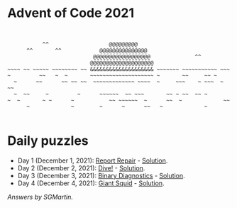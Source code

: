 # Advent of Code 2021

```


           ^^                   @@@@@@@@@
      ^^       ^^            @@@@@@@@@@@@@@@
                           @@@@@@@@@@@@@@@@@@              ^^
                          @@@@@@@@@@@@@@@@@@@@
~~~~ ~~ ~~~~~ ~~~~~~~~ ~~ &&&&&&&&&&&&&&&&&&&& ~~~~~~~ ~~~~~~~~~~~ ~~~
~         ~~   ~  ~       ~~~~~~~~~~~~~~~~~~~~ ~       ~~     ~~ ~
  ~      ~~      ~~ ~~ ~~  ~~~~~~~~~~~~~ ~~~~  ~     ~~~    ~ ~~~  ~ ~~ 
  ~  ~~     ~         ~      ~~~~~~  ~~ ~~~       ~~ ~ ~~  ~~ ~ 
~  ~       ~ ~      ~           ~~ ~~~~~~  ~      ~~  ~             ~~
      ~             ~        ~      ~      ~~   ~             ~


```

# Daily puzzles

* Day 1 (December 1, 2021): [Report Repair](https://adventofcode.com/2021/day/1) - [Solution](https://gitlab.com/SGMartin/advent-of-code-2021/-/tree/main/day1).
* Day 2 (December 2, 2021): [Dive!](https://adventofcode.com/2021/day/2) - [Solution](https://gitlab.com/SGMartin/advent-of-code-2021/-/tree/main/day2).
* Day 3 (December 3, 2021): [Binary Diagnostics](https://adventofcode.com/2021/day/3) - [Solution](https://gitlab.com/SGMartin/advent-of-code-2021/-/tree/main/day3). 
* Day 4 (December 4, 2021): [Giant Squid](https://adventofcode.com/2021/day/4) - [Solution](https://gitlab.com/SGMartin/advent-of-code-2021/-/tree/main/day4).

_Answers by SGMartin._
